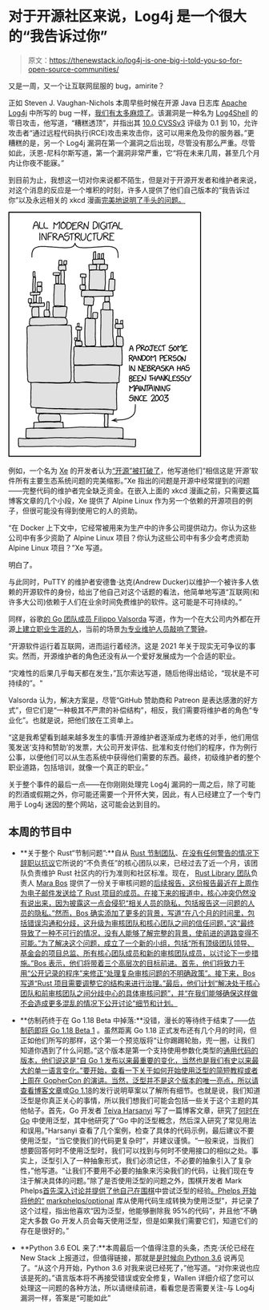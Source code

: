 # 对于开源社区来说，Log4j 是一个很大的“我告诉过你”

> 原文：<https://thenewstack.io/log4j-is-one-big-i-told-you-so-for-open-source-communities/>

又是一周，又一个让互联网屈服的 bug，amirite？

正如 Steven J. Vaughan-Nichols 本周早些时候在开源 Java 日志库 [Apache Log4j](https://logging.apache.org/log4j/) 中所写的 bug 一样，[我们有太多麻烦了](https://thenewstack.io/log4shell-we-are-in-so-much-trouble/)。该漏洞是一种名为 [Log4Shell](https://www.lunasec.io/docs/blog/log4j-zero-day/) 的零日攻击，他写道，“糟糕透顶”，并指出其 [10.0 CVSSv3](https://nvd.nist.gov/vuln/detail/CVE-2021-44228) 评级为 0.1 到 10，允许攻击者“通过远程代码执行(RCE)攻击来攻击你，这可以用来危及你的服务器。”更糟糕的是，另一个 Log4j 漏洞在第一个漏洞之后出现，尽管没有那么严重。尽管如此，沃恩-尼科尔斯写道，第一个漏洞非常严重，它“将在未来几周，甚至几个月内让你夜不能寐。”

到目前为止，我想这一切对你来说都不陌生，但是对于开源开发者和维护者来说，对这个消息的反应是一个堆积的时刻，许多人提供了他们自己版本的“我告诉过你”以及永远相关的 xkcd 漫画[完美地说明了手头的问题。](https://xkcd.com/2347/)

[![](img/bfb1f78294d58d4a103fcdca289df397.png)](https://xkcd.com/2347/)

例如，一个名为 [Xe](https://christine.website/) 的开发者认为[“开源”被打破了](https://christine.website/blog/open-source-broken-2021-12-11)，他写道他们“相信这是‘开源’软件所有主要生态系统问题的完美缩影。”Xe 指出的问题是开源中经常提到的问题——完整代码的维护者完全缺乏资金。在嵌入上面的 xkcd 漫画之前，只需要这篇博客文章的几个小段，Xe 提供了 Alpine Linux 作为另一个依赖的开源项目的例子，但很可能没有得到使用它的人的资助。

“在 Docker 上下文中，它经常被用来为生产中的许多公司提供动力。你认为这些公司中有多少资助了 Alpine Linux 项目？你认为这些公司中有多少会考虑资助 Alpine Linux 项目？”Xe 写道。

明白了。

与此同时，PuTTY 的维护者安德鲁·达克(Andrew Ducker)以维护一个被许多人依赖的开源软件的身份，给出了他自己对这个话题的看法，他简单地写道“互联网(和许多大公司)依赖于人们在业余时间免费维护的软件。这可能是不可持续的。”

同样，谷歌[的 Go 团队成员 Filippo Valsorda](https://blog.filippo.io/author/filippo/) 写道，作为一个在大公司内外都在开源[上建立职业生涯的人](https://github.com/FiloSottile/)，当前的场景[为专业维护人员敲响了警钟](https://blog.filippo.io/professional-maintainers/)。

“开源软件运行着互联网，进而运行着经济。这是 2021 年关于现实无可争议的事实。然而，开源维护者的角色还没有从一个爱好发展成为一个合适的职业。

“灾难性的后果几乎每天都在发生，”瓦尔索达写道，随后他得出结论，“现状是不可持续的”。"

Valsorda 认为，解决方案是，尽管“GitHub 赞助商和 Patreon 是表达感激的好方式”，但它们是“一种极其不严肃的补偿结构”，相反，我们需要将维护者的角色“专业化”。也就是说，把他们放在工资单上。

“这是我希望看到越来越多发生的事情:开源维护者逐渐成为老练的对手，他们用信笺发送‘支持和赞助’的发票，大公司开发评估、批准和支付他们的程序，作为例行公事，以便他们可以从生态系统中获得他们需要的东西。最终，初级维护者的整个职业道路，包括培训，就像一个真正的职业。”

关于整个事件的最后一点——在你刚刚处理完 Log4j 漏洞的一周之后，除了可能的烈酒或假期之外，你可能还需要一个开怀大笑，因此，有人已经建立了一个专门用于 Log4j 迷因的整个网站，这可能会达到目的。

## 本周的节目中

*   **关于整个 Rust“节制问题”:**自从 [Rust 节制团队](https://www.rust-lang.org/governance/teams/moderation)、[在没有任何警告的情况下辞职以抗议](https://thenewstack.io/rust-mod-team-resigns-in-protest-of-unaccountable-core-team/)它所说的“不负责任”的核心团队以来，已经过去了近一个月，该团队负责维护 Rust 社区内的行为准则和社区标准。现在， [Rust Library 团队](https://www.rust-lang.org/governance/teams/library)负责人 [Mara Bos](https://twitter.com/m_ou_se) 提供了一份关于审核问题的[后续报告，这份报告最近在上周作为电子邮件发送给了 Rust 项目的成员。在接下来的报道中，核心冲突仍然没有说出来，因为披露这一点会侵犯“相关人员的隐私，包括报告这一问题的人员的隐私。”然而，Bos 确实添加了更多的背景，写道“在八个月的时间里，包括错误沟通和分歧，这升级为审核团队和核心团队之间的信任问题，”这“最终导致了一种不可行的情况，没有人能够了解完整的背景，使前进的道路变得不可能。”为了解决这个问题，成立了一个新的小组，包括“所有顶级团队领导、基金会的项目总监、所有核心团队成员和新的审核团队成员，以讨论下一步措施。”Bos 表示，他们将带着三个高层次的目标前进。首先，他们将致力于用“公开记录的程序”来修正“处理复杂审核问题的不明确政策”。接下来，Bos 写道“Rust 项目需要调整它的结构来进行治理。”最后，他们计划“解决处于核心团队和前审核团队之间分歧中心的具体审核问题”，并“在我们能够确保这样做不会造成更多混乱的情况下公开讨论”细节和计划。](https://blog.rust-lang.org/inside-rust/2021/12/17/follow-up-on-the-moderation-issue.html)

*   **仿制药终于在 Go 1.18 Beta 中掉落:**没错，漫长的等待终于结束了——[仿制药即将 Go 1.18 Beta 1](https://go.dev/blog/go1.18beta1) 。虽然距离 Go 1.18 正式发布还有几个月的时间，但正如他们所写的那样，这个第一个预览版将“让你踢踢轮胎，兜一圈，让我们知道你遇到了什么问题。”这个版本是第一个支持使用参数化类型的[通用代码的版本，他们说这是“自 Go 1 发布以来最重要的变化，当然也是我们有史以来最大的单一语言变化。”要开始，查看一下关于如何开始使用泛型的简短教程或者上周在 GopherCon 的演讲。当然，泛型并不是这个版本的唯一亮点，所以请查看](https://go.dev/blog/why-generics)[博客文章](https://go.dev/blog/go1.18beta1)或[Go 1.18](https://tip.golang.org/doc/go1.18)的发行说明草案以了解所有细节。也就是说，我们知道泛型是你真正关心的事情，所以我们想我们可能会包括一些关于这个主题的其他帖子。首先，Go 开发者 [Teiva Harsanyi](https://twitter.com/teivah) 写了一篇博客文章，研究了[何时在 Go](https://teivah.medium.com/36d49c1aeda) 中使用泛型，其中他研究了“Go 中的泛型概念，然后深入研究了常见用法和误用。”Harsanyi 查看了几个案例，检查了具体的代码示例，最后建议不要使用泛型，“当它使我们的代码更复杂时”，并建议谨慎。“一般来说，当我们想要回答何时不使用泛型时，我们可以找到与何时不使用接口的相似之处。事实上，泛型引入了一种抽象形式，我们必须记住，不必要的抽象引入了复杂性，”他写道。“让我们不要用不必要的抽象来污染我们的代码，让我们现在专注于解决具体的问题。”除了是否使用泛型的问题之外，围棋开发者 Mark Phelps[首先深入讨论并提供了他自己在围棋](https://markphelps.me/)中尝试泛型的经验[。Phelps 开始将他的“](https://markphelps.me/posts/trying-out-generics-in-go/) [markphelps/optional](https://github.com/markphelps/optional) 库从使用代码生成转换为使用泛型”，并记录了这个过程，指出他喜欢“因为泛型，他能够删除我 95%的代码”，并且他“不确定大多数 Go 开发人员会每天使用泛型，但是如果我们需要它们，知道它们的存在是很好的。”
*   **Python 3.6 EOL 来了:**本周最后一个值得注意的头条，杰克·沃伦已经在 New Stack 上报道过，但值得链接，那就是[是时候向 Python 3.6](https://thenewstack.io/time-to-say-goodbye-python-3-6-is-end-of-life/) 说再见了。“从这个月开始，Python 3.6 对我来说已经死了，”他写道。“对你来说也应该是死的。”语言版本将不再接受错误或安全修复，Wallen 详细介绍了您可以处理这一问题的各种方法，所以请继续前进，看看您是否需要关注-与 Log4j 漏洞一样，答案是“可能如此”

<svg xmlns:xlink="http://www.w3.org/1999/xlink" viewBox="0 0 68 31" version="1.1"><title>Group</title> <desc>Created with Sketch.</desc></svg>